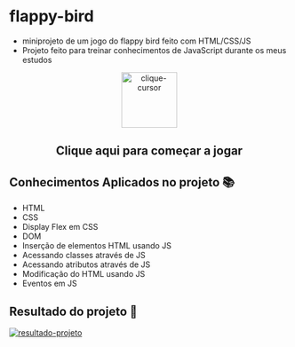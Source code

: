 # flappy-bird
- miniprojeto de um jogo do flappy bird feito com HTML/CSS/JS 
- Projeto feito para treinar conhecimentos de JavaScript durante os meus estudos

<div align="center">
 <a href="https://ojordany.github.io/flappy-bird/" alt='next'><img align=""src="https://cdn.discordapp.com/attachments/897609680073941012/963207775045971988/pngwing-edit.png" alt="clique-cursor" width="100px"></a>
 <h2>Clique aqui para começar a jogar</h2>
</div>
  
## Conhecimentos Aplicados no projeto 📚
- HTML 
- CSS
- Display Flex em CSS
- DOM
- Inserção de elementos HTML usando JS
- Acessando classes através de JS
- Acessando atributos através de JS
- Modificação do HTML usando JS
- Eventos em JS

## Resultado do projeto 🔎
<a href="https://github.com/oJordany/flappy-bird"><img src="https://cdn.discordapp.com/attachments/897609680073941012/963260674765619241/unknown.png" alt="resultado-projeto"></a>
